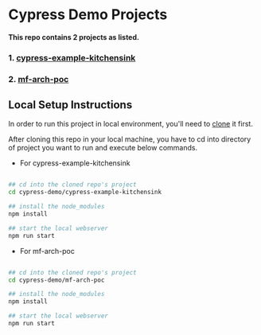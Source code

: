 # Cypress Demo Projects

#### This repo contains 2 projects as listed.

### 1. [cypress-example-kitchensink](https://github.com/gaurav-js-dev/cypress-demo/tree/master/cypress-example-kitchensink)

### 2. [mf-arch-poc](https://github.com/gaurav-js-dev/cypress-demo/tree/master/mf-arch-poc)

## Local Setup Instructions

In order to run this project in local environment, you'll need to [clone](https://github.com/gaurav-js-dev/cypress-demo/tree/master/cypress-example-kitchensink) it first.

After cloning this repo in your local machine, you have to cd into directory of project you want to run and execute below commands.

- For cypress-example-kitchensink

```bash

## cd into the cloned repo's project
cd cypress-demo/cypress-example-kitchensink

## install the node_modules
npm install

## start the local webserver
npm run start
```

- For mf-arch-poc

```bash

## cd into the cloned repo's project
cd cypress-demo/mf-arch-poc

## install the node_modules
npm install

## start the local webserver
npm run start
```
